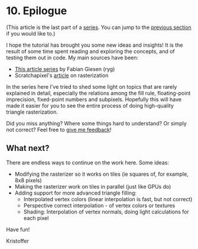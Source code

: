 # 10. Epilogue

(This article is the last part of a [series](./#sections). You can jump to the [previous section](9) if you would like to.)

I hope the tutorial has brought you some new ideas and insights! It is the result of some time spent reading and exploring the concepts, and of testing them out in code. My main sources have been:

- [This article series](https://fgiesen.wordpress.com/2013/02/06/the-barycentric-conspirac/) by Fabian Giesen (ryg)
- Scratchapixel's [article](https://www.scratchapixel.com/lessons/3d-basic-rendering/rasterization-practical-implementation) on rasterization

In the series here I've tried to shed some light on topics that are rarely explained in detail, especially the relations among the fill rule, floating-point imprecision, fixed-point numbers and subpixels. Hopefully this will have made it easier for you to see the entire process of doing high-quality triangle rasterization.

Did you miss anything? Where some things hard to understand? Or simply not correct? Feel free to [give me feedback](https://github.com/kristoffer-dyrkorn/triangle-rasterizer/issues)!

## What next?

There are endless ways to continue on the work here. Some ideas:

- Modifying the rasterizer so it works on tiles (ie squares of, for example, 8x8 pixels)
- Making the rasterizer work on tiles in parallel (just like GPUs do)
- Adding support for more advanced triangle filling:
  - Interpolated vertex colors (linear interpolation is fast, but not correct)
  - Perspective correct interpolation - of vertex colors or textures
  - Shading: Interpolation of vertex normals, doing light calculations for each pixel

Have fun!

Kristoffer
